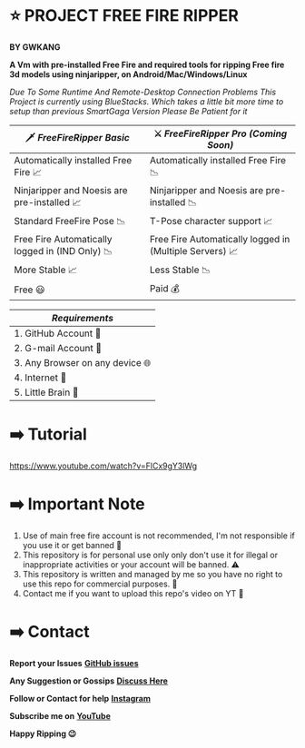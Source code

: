 # ⭐ PROJECT FREE FIRE RIPPER 
**BY GWKANG**

**A Vm with pre-installed Free Fire and required tools for ripping Free fire 3d models using ninjaripper, on Android/Mac/Windows/Linux**

*Due To Some Runtime And Remote-Desktop Connection Problems This Project is currently using BlueStacks. Which takes a little bit more time to setup than previous SmartGaga Version Please Be Patient for it*

|🗡 *FreeFireRipper Basic* |⚔ *FreeFireRipper Pro (Coming Soon)* |
| ---------------------| ---------------------------------|
| Automatically installed Free Fire 📈| Automatically installed Free Fire 📉|
| Ninjaripper and Noesis are pre-installed 📈| Ninjaripper and Noesis are pre-installed 📉|
| Standard FreeFire Pose 📉| T-Pose character support 📈| 
| Free Fire Automatically logged in (IND Only) 📉| Free Fire Automatically logged in (Multiple Servers) 📈|
| More Stable 📈| Less Stable 📉|
| Free 😃| Paid 💰|
 
|*Requirements*|
|------------|
|1. GitHub Account 🔑|
|2. G-mail Account 📧|
|3. Any Browser on any device 🌐|
|4. Internet 🛜|
|5. Little Brain 🧠|

# ➡️ Tutorial
https://www.youtube.com/watch?v=FlCx9gY3lWg

# ➡️ Important Note
1. Use of main free fire account is not recommended, I'm not responsible if you use it or get banned 🚫 
1. This repository is for personal use only only don't use it for illegal or inappropriate activities or your account will be banned. ⚠️
2. This repository is written and managed by me so you have no right to use this repo for commercial purposes. 👿
3. Contact me if you want to upload this repo's video on YT 📮

# ➡️ Contact

**Report your Issues**
**[GitHub issues](https://github.com/GWKANG-YT/FreeFireRipper/issues)**

**Any Suggestion or Gossips**
**[Discuss Here](https://github.com/GWKANG-YT/FreeFireRipper/discussions)**

**Follow or Contact for help**
**[Instagram](https://www.instagram.com/inderx_kang)**

**Subscribe me on**
**[YouTube](https://youtube.com/@GW_KANG)**

**Happy Ripping 😉**
